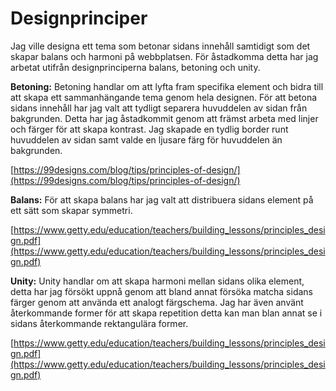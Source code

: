 ---
---
Designprinciper
=======================

Jag ville designa ett tema som betonar sidans innehåll samtidigt som det skapar balans och harmoni på webbplatsen. För åstadkomma detta har jag arbetat utifrån designprinciperna balans, betoning och unity.

**Betoning:** Betoning handlar om att lyfta fram specifika element och bidra till att skapa ett sammanhängande tema genom hela designen. För att betona sidans innehåll har jag valt att tydligt separera huvuddelen av sidan från bakgrunden. Detta har jag åstadkommit genom att främst arbeta med linjer och färger för att skapa kontrast. Jag skapade en tydlig border runt huvuddelen av sidan samt valde en ljusare färg för huvuddelen än bakgrunden.

[https://99designs.com/blog/tips/principles-of-design/](https://99designs.com/blog/tips/principles-of-design/)

**Balans:** För att skapa balans har jag valt att distribuera sidans element på ett sätt som skapar symmetri.

[https://www.getty.edu/education/teachers/building_lessons/principles_design.pdf](https://www.getty.edu/education/teachers/building_lessons/principles_design.pdf)

**Unity:** Unity handlar om att skapa harmoni mellan sidans olika element, detta har jag försökt uppnå genom att bland annat försöka matcha sidans färger genom att använda ett analogt färgschema. Jag har även använt återkommande former för att skapa repetition detta kan man blan annat se i sidans återkommande rektangulära former.

[https://www.getty.edu/education/teachers/building_lessons/principles_design.pdf](https://www.getty.edu/education/teachers/building_lessons/principles_design.pdf)
